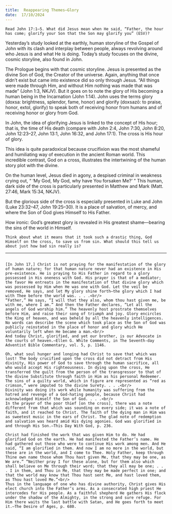 ```yaml
---
title:  Reappearing Themes—Glory
date:  17/10/2024
---
```


`Read John 17:1–5. What did Jesus mean when He said, “Father, the hour has come; glorify your Son that the Son may glorify you” (ESV)?`

Yesterday’s study looked at the earthly, human storyline of the Gospel of John with its clash and interplay between people, always revolving around who Jesus is and what He is doing. Today’s study focuses on the divine, cosmic storyline, also found in John.

The Prologue begins with that cosmic storyline. Jesus is presented as the divine Son of God, the Creator of the universe. Again, anything that once didn’t exist but came into existence did so only through Jesus. “All things were made through Him, and without Him nothing was made that was made” (John 1:3, NKJV). But it goes on to note the glory of His becoming a human being in the Incarnation (John 1:14). John uses the terms glory (doxsa: brightness, splendor, fame, honor) and glorify (doxsazō: to praise, honor, extol, glorify) to speak both of receiving honor from humans and of receiving honor or glory from God.

In John, the idea of glorifying Jesus is linked to the concept of His hour; that is, the time of His death (compare with John 2:4, John 7:30, John 8:20, John 12:23–27, John 13:1, John 16:32, and John 17:1). The cross is His hour of glory.

This idea is quite paradoxical because crucifixion was the most shameful and humiliating way of execution in the ancient Roman world. This incredible contrast, God on a cross, illustrates the intertwining of the human story plot with the divine.

On the human level, Jesus died in agony, a despised criminal in weakness crying out, “ ‘My God, My God, why have You forsaken Me?’ ” This human, dark side of the cross is particularly presented in Matthew and Mark (Matt. 27:46, Mark 15:34, NKJV).

But the glorious side of the cross is especially presented in Luke and John (Luke 23:32–47, John 19:25–30). It is a place of salvation, of mercy, and where the Son of God gives Himself to His Father.

How ironic: God’s greatest glory is revealed in His greatest shame—bearing the sins of the world in Himself.

`Think about what it means that it took such a drastic thing, God Himself on the cross, to save us from sin. What should this tell us about just how bad sin really is?`

---

```=Additional Reading: Selected Quotes from Ellen G. White

[In John 17,] Christ is not praying for the manifestation of the glory of human nature; for that human nature never had an existence in His pre-existence. He is praying to His Father in regard to a glory possessed in His oneness with God. His prayer is that of a mediator; the favor He entreats in the manifestation of that divine glory which was possessed by Him when He was one with God. Let the veil be removed, He says, and let My glory shine forth—the glory which I had with Thee before the world was. . . .<br/>
“Father,” He says, “I will that they also, whom thou hast given me, be with me, where I am.” And then the Father declares, “Let all the angels of God worship him.” The heavenly host prostrate themselves before Him, and raise their song of triumph and joy. Glory encircles the King of heaven, and was beheld by all the heavenly intelligences. No words can describe the scene which took place as the Son of God was publicly reinstated in the place of honor and glory which He voluntarily left when He became a man.<br/>
And today Christ, glorified, and yet our brother, is our Advocate in the courts of heaven.—Ellen G. White Comments, in The Seventh-day Adventist Bible Commentary, vol. 5, p. 1146.

Oh, what soul hunger and longing had Christ to save that which was lost! The body crucified upon the cross did not detract from His divinity, His power of God to save through the human sacrifice, all who would accept His righteousness. In dying upon the cross, He transferred the guilt from the person of the transgressor to that of the divine Substitute through faith in Him as his personal Redeemer. The sins of a guilty world, which in figure are represented as “red as crimson,” were imputed to the divine Surety. . . .<br/>
Divinity was doing its work while humanity was suffering from the hatred and revenge of a God-hating people, because Christ had acknowledged Himself the Son of God. . . .<br/>
In the prayer of the poor thief [on the cross], there was a note different from that which was sounding on every side; it was a note of faith, and it reached to Christ. The faith of the dying man in Him was as sweetest music in the ears of Christ. The glad note of redemption and salvation was heard amid His dying agonies. God was glorified in and through His Son.—This Day With God, p. 236.

Christ had finished the work that was given Him to do. He had glorified God on the earth. He had manifested the Father’s name. He had gathered out those who were to continue His work among men. And He said, “I am glorified in them. And now I am no more in the world, but these are in the world, and I come to Thee. Holy Father, keep through Thine own name those whom Thou hast given Me, that they may be one, as We are.” “Neither pray I for these alone, but for them also which shall believe on Me through their word; that they all may be one; . . . I in them, and Thou in Me, that they may be made perfect in one; and that the world may know that Thou hast sent Me, and hast loved them, as Thou hast loved Me.”<br/>
Thus in the language of one who has divine authority, Christ gives His elect church into the Father’s arms. As a consecrated high priest He intercedes for His people. As a faithful shepherd He ­gathers His flock under the shadow of the Almighty, in the strong and sure refuge. For Him there waits the last battle with Satan, and He goes forth to meet it.—The Desire of Ages, p. 680.
```